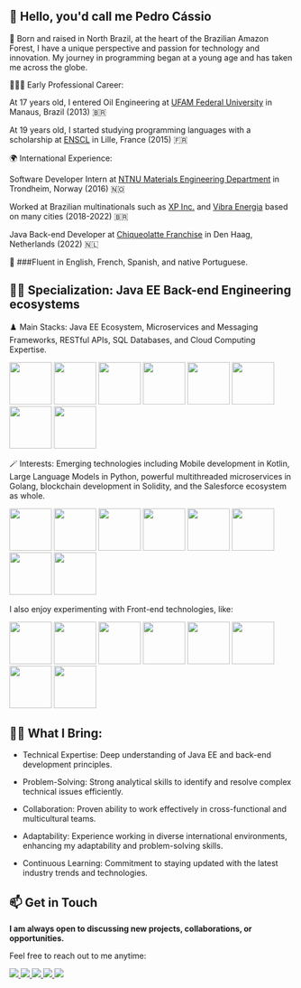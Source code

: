 👋 Hello, you'd call me Pedro Cássio
-
🌱 Born and raised in North Brazil, at the heart of the Brazilian Amazon Forest, I have a unique perspective and passion for technology and innovation. My journey in programming began at a young age and has taken me across the globe.

👨🏾‍🎓 Early Professional Career:

At 17 years old, I entered Oil Engineering at [UFAM Federal University](https://ufam.edu.br/) in Manaus, Brazil (2013) 🇧🇷

At 19 years old, I started studying programming languages with a scholarship at [ENSCL](https://www.ensc-lille.fr/fr/) in Lille, France (2015) 🇫🇷
  
🌍 International Experience:

Software Developer Intern at [NTNU Materials Engineering Department](https://www.ntnu.edu/ima) in Trondheim, Norway (2016) 🇳🇴

Worked at Brazilian multinationals such as [XP Inc.](https://www.xpi.com.br/) and [Vibra Energia](https://www.vibraenergia.com.br/) based on many cities (2018-2022) 🇧🇷

Java Back-end Developer at [Chiqueolatte Franchise](https://chiqueolatte.com/) in Den Haag, Netherlands (2022) 🇳🇱

💫 ###Fluent in English, French, Spanish, and native Portuguese.

🫶🏿 Specialization: Java EE Back-end Engineering ecosystems
-
♟️ Main Stacks: Java EE Ecosystem, Microservices and Messaging Frameworks, RESTful APIs, SQL Databases, and Cloud Computing Expertise.

<div display= "inline" >
<img width='75' height='75' src="https://cdn.jsdelivr.net/gh/devicons/devicon@latest/icons/java/java-original-wordmark.svg" />   
<img width='75' height='75' src="https://cdn.jsdelivr.net/gh/devicons/devicon@latest/icons/spring/spring-original-wordmark.svg" />   
<img width='75' height='75' src="https://cdn.jsdelivr.net/gh/devicons/devicon@latest/icons/quarkus/quarkus-original.svg" />
<img width='75' height='75' src="https://cdn.jsdelivr.net/gh/devicons/devicon@latest/icons/hibernate/hibernate-original-wordmark.svg" />
<img width='75' height='75' src="https://cdn.jsdelivr.net/gh/devicons/devicon@latest/icons/apachekafka/apachekafka-original-wordmark.svg" />
<img width='75' height='75' src="https://cdn.jsdelivr.net/gh/devicons/devicon@latest/icons/postgresql/postgresql-original-wordmark.svg" />
<img width='75' height='75' src="https://cdn.jsdelivr.net/gh/devicons/devicon@latest/icons/amazonwebservices/amazonwebservices-original-wordmark.svg" />
<img width='75' height='75' src="https://cdn.jsdelivr.net/gh/devicons/devicon@latest/icons/googlecloud/googlecloud-original-wordmark.svg" />
</div>



🪄 Interests: Emerging technologies including Mobile development in Kotlin, Large Language Models in Python, powerful multithreaded microservices in Golang, blockchain development in Solidity, and the Salesforce ecosystem as whole. 

<div display="inline">
<img width='75' height='75' src="https://cdn.jsdelivr.net/gh/devicons/devicon@latest/icons/kotlin/kotlin-original-wordmark.svg" />
<img width='75' height='75' src="https://cdn.jsdelivr.net/gh/devicons/devicon@latest/icons/python/python-original-wordmark.svg" />
<img width='75' height='75' src="https://cdn.jsdelivr.net/gh/devicons/devicon@latest/icons/django/django-plain-wordmark.svg" />
<img width='75' height='75' src="https://cdn.jsdelivr.net/gh/devicons/devicon@latest/icons/pytorch/pytorch-original-wordmark.svg" />
<img width='75' height='75' src="https://cdn.jsdelivr.net/gh/devicons/devicon@latest/icons/tensorflow/tensorflow-original-wordmark.svg" /> 
<img width='75' height='75' src="https://cdn.jsdelivr.net/gh/devicons/devicon@latest/icons/go/go-original-wordmark.svg" />
<img width='75' height='75' src="https://cdn.jsdelivr.net/gh/devicons/devicon@latest/icons/solidity/solidity-original.svg" />
<img width='75' height='75' src="https://cdn.jsdelivr.net/gh/devicons/devicon@latest/icons/salesforce/salesforce-original.svg" />

</div>       

I also enjoy experimenting with Front-end technologies, like:
<div display="inline">
<img width='75' height='75' src="https://cdn.jsdelivr.net/gh/devicons/devicon@latest/icons/html5/html5-original-wordmark.svg" />
<img width='75' height='75' src="https://cdn.jsdelivr.net/gh/devicons/devicon@latest/icons/css3/css3-original-wordmark.svg" />
<img width='75' height='75' src="https://cdn.jsdelivr.net/gh/devicons/devicon@latest/icons/bootstrap/bootstrap-original-wordmark.svg" />
<img width='75' height='75' src="https://cdn.jsdelivr.net/gh/devicons/devicon@latest/icons/javascript/javascript-original.svg" />      
<img width='75' height='75' src="https://cdn.jsdelivr.net/gh/devicons/devicon@latest/icons/typescript/typescript-original.svg" />
<img width='75' height='75' src="https://cdn.jsdelivr.net/gh/devicons/devicon@latest/icons/react/react-original-wordmark.svg" />
<img width='75' height='75' src="https://cdn.jsdelivr.net/gh/devicons/devicon@latest/icons/angular/angular-original.svg" />
<img width='75' height='75' src="https://cdn.jsdelivr.net/gh/devicons/devicon@latest/icons/vuejs/vuejs-original-wordmark.svg" />
</div>

🥷🏼 What I Bring:
-

  - Technical Expertise: Deep understanding of Java EE and back-end development principles.
    
  - Problem-Solving: Strong analytical skills to identify and resolve complex technical issues efficiently.

  - Collaboration: Proven ability to work effectively in cross-functional and multicultural teams.
    
  - Adaptability: Experience working in diverse international environments, enhancing my adaptability and problem-solving skills.
  
  - Continuous Learning: Commitment to staying updated with the latest industry trends and technologies.


📫 Get in Touch
-
**I am always open to discussing new projects, collaborations, or opportunities.**

Feel free to reach out to me anytime:

<div display="inline">
<a href="https://www.linkedin.com/in/pedrocassioamorim/">
<img src="https://img.shields.io/badge/linkedin-%230077B5.svg?style=for-the-badge&logo=linkedin&logoColor=white" />
</a>

<a href="https://www.instagram.com/pedrocasssio/">
<img src="https://img.shields.io/badge/Instagram-%23E4405F.svg?style=for-the-badge&logo=Instagram&logoColor=white" />
</a>

<a href="https://wa.me/5591992331623">
<img src="https://img.shields.io/badge/WhatsApp-25D366?style=for-the-badge&logo=whatsapp&logoColor=white" />
</a>


<a href="mailto:amorimpedrocassio@gmail.com">
<img src="https://img.shields.io/badge/Gmail-D14836?style=for-the-badge&logo=gmail&logoColor=white" />
</a>

<a href="mailto:amorimpedrocassio@hotmail.com">
<img src="https://img.shields.io/badge/Microsoft_Outlook-0078D4?style=for-the-badge&logo=microsoft-outlook&logoColor=white" />
</a>


</div>
